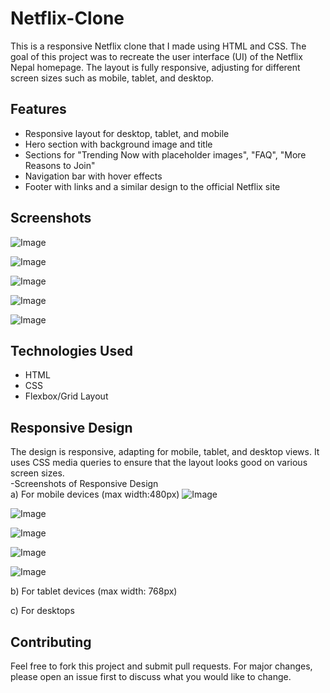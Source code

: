 # Netflix-Clone
This is a responsive Netflix clone that I made using HTML and CSS. The goal of this project was to recreate the user interface (UI) of the Netflix Nepal homepage. The layout is fully responsive, adjusting for different screen sizes such as mobile, tablet, and desktop.

## Features
- Responsive layout for desktop, tablet, and mobile
- Hero section with background image and title
- Sections for "Trending Now with placeholder images", "FAQ", "More Reasons to Join"
- Navigation bar with hover effects
- Footer with links and a similar design to the official Netflix site

## Screenshots
![Image](https://github.com/user-attachments/assets/fc446be7-9942-4325-b2dc-49c41adcbb87)

![Image](https://github.com/user-attachments/assets/a3e34178-6d42-4870-bf59-4be9b36dea1e)

![Image](https://github.com/user-attachments/assets/4abcc524-7ca2-43f7-a042-327caf278a5e)

![Image](https://github.com/user-attachments/assets/e472d5f5-9a3f-4cfd-a92f-6d81797e9b9e)

![Image](https://github.com/user-attachments/assets/40928418-4fe5-490b-af26-62f6b369597d)

## Technologies Used
- HTML
- CSS
- Flexbox/Grid Layout

## Responsive Design
The design is responsive, adapting for mobile, tablet, and desktop views. It uses CSS media queries to ensure that the layout looks good on various screen sizes.<br>
-Screenshots of Responsive Design <br>
a) For mobile devices (max width:480px)
![Image](https://github.com/user-attachments/assets/7a2b9981-3c4a-4278-8c21-f86a9d603eda)

![Image](https://github.com/user-attachments/assets/3ed342be-d6d1-45bc-b95b-cb7b27af8eed)

![Image](https://github.com/user-attachments/assets/4da16ee5-e318-4f47-910b-0c1e85c5ba50)

![Image](https://github.com/user-attachments/assets/737632fa-4705-44a0-b082-b2fb7cf0adaf)

![Image](https://github.com/user-attachments/assets/afb7cbcb-d869-47ad-b27d-efabca124469)

b) For tablet devices (max width: 768px)




c) For desktops





## Contributing
Feel free to fork this project and submit pull requests. For major changes, please open an issue first to discuss what you would like to change.




